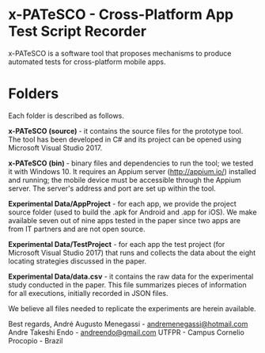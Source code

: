 # x-PATeSCO - Cross-Platform App Test Script Recorder

x-PATeSCO is a software tool that proposes mechanisms to produce automated tests for cross-platform mobile apps. 

<h1>Folders</h1>

Each folder is described as follows. 

<b>x-PATeSCO (source) </b>- it contains the source files for the prototype tool. The tool has been developed in C# and its project can be opened using Microsoft Visual Studio 2017.

<b>x-PATeSCO (bin) </b> - binary files and dependencies to run the tool; we tested it with Windows 10. It requires an Appium server (http://appium.io/) installed and running; the mobile device must be accessible through the Appium server. The server's address and port are set up within the tool. 

<b>Experimental Data/AppProject</b> - for each app, we provide the project source folder (used to build the .apk for Android and .app for iOS). We make available seven out of nine apps tested in the paper since two apps are from IT partners and are not open source. 
 
<b>Experimental Data/TestProject</b> - for each app the test project (for Microsoft Visual Studio 2017) that runs and collects the data about the eight locating strategies discussed in the paper. 

<b>Experimental Data/data.csv</b> - it contains the raw data for the experimental study conducted in the paper. This file summarizes pieces of information for all executions, initially recorded in JSON files.

We believe all files needed to replicate the experiments are herein available. 

Best regards,
André Augusto Menegassi - andremenegassi@hotmail.com 
Andre Takeshi Endo - andreendo@gmail.com
UTFPR - Campus Cornelio Procopio - Brazil
